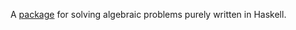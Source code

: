 A [package](https://github.com/zErichGut/oalg-main/blob/main/oalg-base/doc/oalg-base-1.1.4.0/index.html)
for solving algebraic problems purely written in Haskell.


